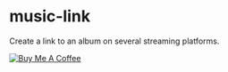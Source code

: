 # music-link
Create a link to an album on several streaming platforms.

<a href="https://www.buymeacoffee.com/6QmhM2xDG" target="_blank"><img src="https://www.buymeacoffee.com/assets/img/custom_images/black_img.png" alt="Buy Me A Coffee" style="height: auto !important;width: auto !important;" ></a>

